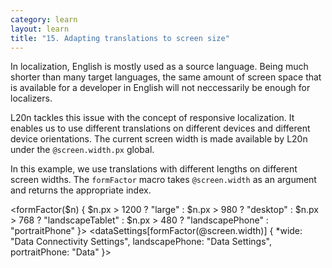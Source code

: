 ```yaml
---
category: learn
layout: learn
title: "15. Adapting translations to screen size"
---
```


<section class="clearfix">
  <div class="left">
    <p>In localization, English is mostly used as a source language. Being much shorter than many target languages, the same amount of screen space that is available for a developer in English will not neccessarily be enough for localizers.</p>
    <p>L20n tackles this issue with the concept of responsive localization. It enables us to use different translations on different devices and different device orientations.  The current screen width is made available by L20n under the <code>@screen.width.px</code> global.</p>
    <p>In this example, we use translations with different lengths on different screen widths. The <code>formFactor</code> macro takes <code>@screen.width</code> as an argument and returns the appropriate index.</p>
  </div>
  <div class="right">
    <div class="editor sourceEditor height25"
      id="sourceEditor1"
      data-source="sourceEditor1"
      data-output="output1"
    >&lt;formFactor($n) { 
   $n.px &gt; 1200 ? "large" :
   $n.px &gt;  980 ? "desktop" :
   $n.px &gt;  768 ? "landscapeTablet" : 
   $n.px &gt;  480 ? "landscapePhone" : 
                  "portraitPhone" 
}&gt;
&lt;dataSettings[formFactor(@screen.width)] {
 *wide: "Data Connectivity Settings",
  landscapePhone: "Data Settings",
  portraitPhone: "Data"
}&gt;
    </div>
    <dl id="output1">
    </dl>
  </div>
</section>
